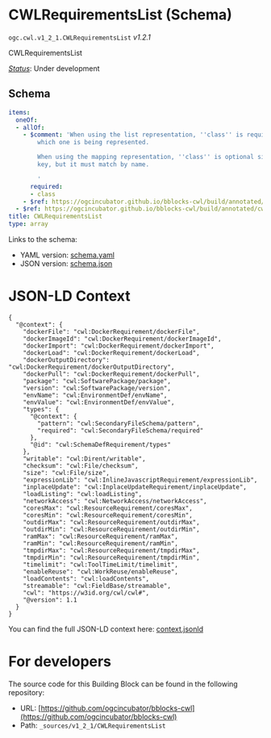 
# CWLRequirementsList (Schema)

`ogc.cwl.v1_2_1.CWLRequirementsList` *v1.2.1*

CWLRequirementsList

[*Status*](http://www.opengis.net/def/status): Under development

## Schema

```yaml
items:
  oneOf:
  - allOf:
    - $comment: 'When using the list representation, ''class'' is required to indicate
        which one is being represented.

        When using the mapping representation, ''class'' is optional since it''s the
        key, but it must match by name.

        '
      required:
      - class
    - $ref: https://ogcincubator.github.io/bblocks-cwl/build/annotated/cwl/v1_2_1/CWLRequirementsItem/schema.yaml
  - $ref: https://ogcincubator.github.io/bblocks-cwl/build/annotated/cwl/v1_2_1/CWLImport/schema.yaml
title: CWLRequirementsList
type: array

```

Links to the schema:

* YAML version: [schema.yaml](https://ogcincubator.github.io/bblocks-cwl/build/annotated/cwl/v1_2_1/CWLRequirementsList/schema.json)
* JSON version: [schema.json](https://ogcincubator.github.io/bblocks-cwl/build/annotated/cwl/v1_2_1/CWLRequirementsList/schema.yaml)


# JSON-LD Context

```jsonld
{
  "@context": {
    "dockerFile": "cwl:DockerRequirement/dockerFile",
    "dockerImageId": "cwl:DockerRequirement/dockerImageId",
    "dockerImport": "cwl:DockerRequirement/dockerImport",
    "dockerLoad": "cwl:DockerRequirement/dockerLoad",
    "dockerOutputDirectory": "cwl:DockerRequirement/dockerOutputDirectory",
    "dockerPull": "cwl:DockerRequirement/dockerPull",
    "package": "cwl:SoftwarePackage/package",
    "version": "cwl:SoftwarePackage/version",
    "envName": "cwl:EnvironmentDef/envName",
    "envValue": "cwl:EnvironmentDef/envValue",
    "types": {
      "@context": {
        "pattern": "cwl:SecondaryFileSchema/pattern",
        "required": "cwl:SecondaryFileSchema/required"
      },
      "@id": "cwl:SchemaDefRequirement/types"
    },
    "writable": "cwl:Dirent/writable",
    "checksum": "cwl:File/checksum",
    "size": "cwl:File/size",
    "expressionLib": "cwl:InlineJavascriptRequirement/expressionLib",
    "inplaceUpdate": "cwl:InplaceUpdateRequirement/inplaceUpdate",
    "loadListing": "cwl:loadListing",
    "networkAccess": "cwl:NetworkAccess/networkAccess",
    "coresMax": "cwl:ResourceRequirement/coresMax",
    "coresMin": "cwl:ResourceRequirement/coresMin",
    "outdirMax": "cwl:ResourceRequirement/outdirMax",
    "outdirMin": "cwl:ResourceRequirement/outdirMin",
    "ramMax": "cwl:ResourceRequirement/ramMax",
    "ramMin": "cwl:ResourceRequirement/ramMin",
    "tmpdirMax": "cwl:ResourceRequirement/tmpdirMax",
    "tmpdirMin": "cwl:ResourceRequirement/tmpdirMin",
    "timelimit": "cwl:ToolTimeLimit/timelimit",
    "enableReuse": "cwl:WorkReuse/enableReuse",
    "loadContents": "cwl:loadContents",
    "streamable": "cwl:FieldBase/streamable",
    "cwl": "https://w3id.org/cwl/cwl#",
    "@version": 1.1
  }
}
```

You can find the full JSON-LD context here:
[context.jsonld](https://ogcincubator.github.io/bblocks-cwl/build/annotated/cwl/v1_2_1/CWLRequirementsList/context.jsonld)


# For developers

The source code for this Building Block can be found in the following repository:

* URL: [https://github.com/ogcincubator/bblocks-cwl](https://github.com/ogcincubator/bblocks-cwl)
* Path: `_sources/v1_2_1/CWLRequirementsList`

